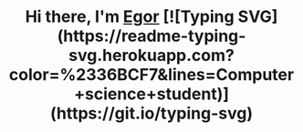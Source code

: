 <h1 align="center">Hi there, I'm <a href="https://daniilshat.ru/" target="_blank">Egor</a> 
[![Typing SVG](https://readme-typing-svg.herokuapp.com?color=%2336BCF7&lines=Computer+science+student)](https://git.io/typing-svg)



<!--
**6NovoN6/6NovoN6** is a ✨ _special_ ✨ repository because its `README.md` (this file) appears on your GitHub profile.

Here are some ideas to get you started:

- 🔭 I’m currently working on ...
- 🌱 I’m currently learning ...
- 👯 I’m looking to collaborate on ...
- 🤔 I’m looking for help with ...
- 💬 Ask me about ...
- 📫 How to reach me: ...
- 😄 Pronouns: ...
- ⚡ Fun fact: ...
-->
